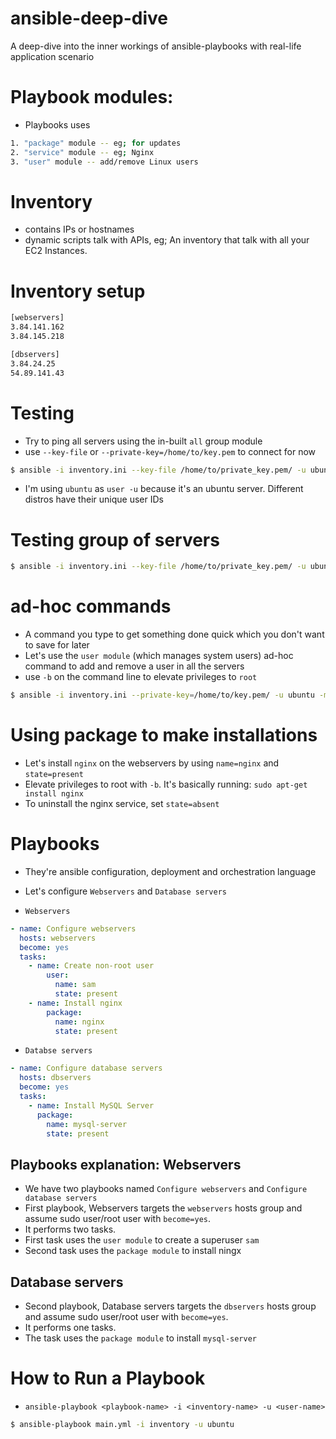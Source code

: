 # ansible-deep-dive
A deep-dive into the inner workings of ansible-playbooks with real-life application scenario

# Playbook modules:
- Playbooks uses
```bash
1. "package" module -- eg; for updates
2. "service" module -- eg; Nginx
3. "user" module -- add/remove Linux users
```

# Inventory
- contains IPs or hostnames
- dynamic scripts talk with APIs, eg; An inventory that talk with all your EC2 Instances.

# Inventory setup
```bash
[webservers]
3.84.141.162	
3.84.145.218	

[dbservers]
3.84.24.25
54.89.141.43
```

# Testing
- Try to ping all servers using the in-built `all` group module
- use `--key-file` or `--private-key=/home/to/key.pem` to connect for now
```bash
$ ansible -i inventory.ini --key-file /home/to/private_key.pem/ -u ubuntu -m ping all
```
- I'm using `ubuntu` as `user -u` because it's an ubuntu server. Different distros have their unique user IDs

# Testing group of servers
```bash
$ ansible -i inventory.ini --key-file /home/to/private_key.pem/ -u ubuntu -m ping webservers
```

# ad-hoc commands
- A command you type to get something done quick which you don't want to save for later
- Let's use the `user module` (which manages system users) ad-hoc command to add and remove a user in all the servers
- use `-b` on the command line to elevate privileges to `root`
```bash
$ ansible -i inventory.ini --private-key=/home/to/key.pem/ -u ubuntu -m user -a "name=sam  state=present" all
``` 

# Using package to make installations
- Let's install `nginx` on the webservers by using `name=nginx` and `state=present`
- Elevate privileges to root with `-b`. It's basically running: `sudo apt-get install nginx`
- To uninstall the nginx service, set `state=absent`

# Playbooks
- They're ansible configuration, deployment and orchestration language
- Let's configure `Webservers` and `Database servers`

- `Webservers`
```yml
- name: Configure webservers
  hosts: webservers
  become: yes
  tasks:
    - name: Create non-root user
        user:
          name: sam
          state: present
    - name: Install nginx
        package:
          name: nginx
          state: present
```
- `Databse servers`
```yml
- name: Configure database servers
  hosts: dbservers
  become: yes
  tasks:
    - name: Install MySQL Server
      package:
        name: mysql-server
        state: present 
```
## Playbooks explanation: Webservers
- We have two playbooks named `Configure webservers` and `Configure database servers`
- First playbook, Webservers targets the `webservers` hosts group and assume sudo user/root user with `become=yes`.
- It performs two tasks. 
- First task uses the `user module` to create a superuser `sam`
- Second task uses the `package module` to install ningx

## Database servers
- Second playbook, Database servers targets the `dbservers` hosts group and assume sudo user/root user with `become=yes`.
- It performs one tasks. 
- The task uses the `package module` to install `mysql-server`

# How to Run a Playbook
- `ansible-playbook <playbook-name> -i <inventory-name> -u <user-name>`
```bash
$ ansible-playbook main.yml -i inventory -u ubuntu
```